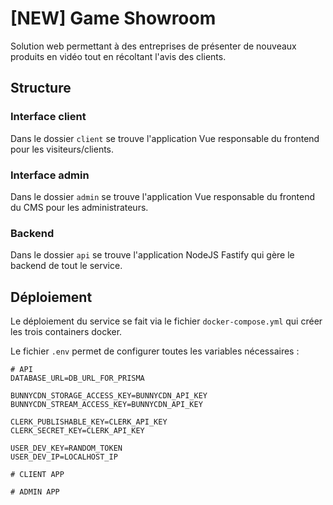 # [NEW] Game Showroom

Solution web permettant à des entreprises de présenter de nouveaux produits en vidéo tout en récoltant l'avis des clients.

## Structure

### Interface client

Dans le dossier `client` se trouve l'application Vue responsable du frontend pour les visiteurs/clients.

### Interface admin

Dans le dossier `admin` se trouve l'application Vue responsable du frontend du CMS pour les administrateurs.

### Backend

Dans le dossier `api` se trouve l'application NodeJS Fastify qui gère le backend de tout le service.

## Déploiement

Le déploiement du service se fait via le fichier `docker-compose.yml` qui créer les trois containers docker.

Le fichier `.env` permet de configurer toutes les variables nécessaires :

```dotenv
# API
DATABASE_URL=DB_URL_FOR_PRISMA

BUNNYCDN_STORAGE_ACCESS_KEY=BUNNYCDN_API_KEY
BUNNYCDN_STREAM_ACCESS_KEY=BUNNYCDN_API_KEY

CLERK_PUBLISHABLE_KEY=CLERK_API_KEY
CLERK_SECRET_KEY=CLERK_API_KEY

USER_DEV_KEY=RANDOM_TOKEN
USER_DEV_IP=LOCALHOST_IP

# CLIENT APP

# ADMIN APP
```